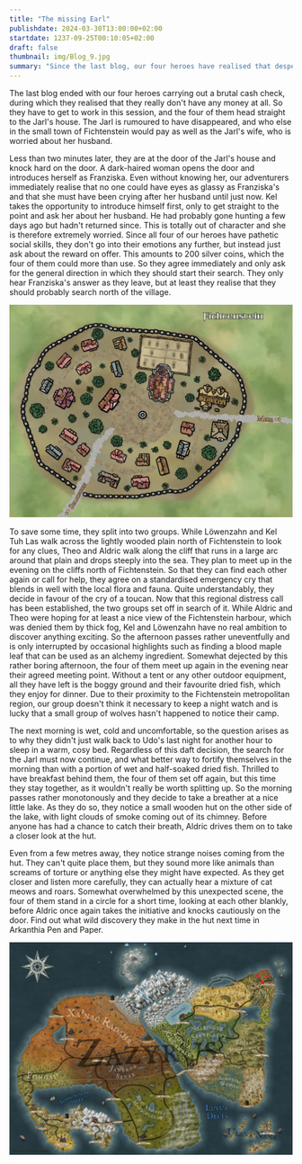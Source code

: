 ```yaml
---
title: "The missing Earl"
publishdate: 2024-03-30T13:00:00+02:00
startdate: 1237-09-25T00:10:05+02:00
draft: false
thumbnail: img/Blog_9.jpg
summary: "Since the last blog, our four heroes have realised that desperately need money. The Jarl of Fichtenstein has disappeared, so they attempt to offer their services to his wife. After negotiating a generous reward, they embark on their first quest. Discover what awaits them here::"
---
```


The last blog ended with our four heroes carrying out a brutal cash check, during which they realised that they really don't have any money at all. So they have to get to work in this session, and the four of them head straight to the Jarl's house. The Jarl is rumoured to have disappeared, and who else in the small town of Fichtenstein would pay as well as the Jarl's wife, who is worried about her husband.

Less than two minutes later, they are at the door of the Jarl's house and knock hard on the door. A dark-haired woman opens the door and introduces herself as Franziska. Even without knowing her, our adventurers immediately realise that no one could have eyes as glassy as Franziska's and that she must have been crying after her husband until just now. Kel takes the opportunity to introduce himself first, only to get straight to the point and ask her about her husband. He had probably gone hunting a few days ago but hadn't returned since. This is totally out of character and she is therefore extremely worried. Since all four of our heroes have pathetic social skills, they don't go into their emotions any further, but instead just ask about the reward on offer. This amounts to 200 silver coins, which the four of them could more than use. So they agree immediately and only ask for the general direction in which they should start their search. They only hear Franziska's answer as they leave, but at least they realise that they should probably search north of the village.

<div class="img-max center">
  <img class="img-fluid rounded"  title="Map Fichtenstein" alt="Map Fichtenstein." src="./img/fichtenstein.jpg" />
</div>

To save some time, they split into two groups. While Löwenzahn and Kel Tuh Las walk across the lightly wooded plain north of Fichtenstein to look for any clues, Theo and Aldric walk along the cliff that runs in a large arc around that plain and drops steeply into the sea. They plan to meet up in the evening on the cliffs north of Fichtenstein. So that they can find each other again or call for help, they agree on a standardised emergency cry that blends in well with the local flora and fauna. Quite understandably, they decide in favour of the cry of a toucan. Now that this regional distress call has been established, the two groups set off in search of it. While Aldric and Theo were hoping for at least a nice view of the Fichtenstein harbour, which was denied them by thick fog, Kel and Löwenzahn have no real ambition to discover anything exciting. So the afternoon passes rather uneventfully and is only interrupted by occasional highlights such as finding a blood maple leaf that can be used as an alchemy ingredient. Somewhat dejected by this rather boring afternoon, the four of them meet up again in the evening near their agreed meeting point. Without a tent or any other outdoor equipment, all they have left is the boggy ground and their favourite dried fish, which they enjoy for dinner. Due to their proximity to the Fichtenstein metropolitan region, our group doesn't think it necessary to keep a night watch and is lucky that a small group of wolves hasn't happened to notice their camp.

The next morning is wet, cold and uncomfortable, so the question arises as to why they didn't just walk back to Udo's last night for another hour to sleep in a warm, cosy bed. Regardless of this daft decision, the search for the Jarl must now continue, and what better way to fortify themselves in the morning than with a portion of wet and half-soaked dried fish. Thrilled to have breakfast behind them, the four of them set off again, but this time they stay together, as it wouldn't really be worth splitting up. So the morning passes rather monotonously and they decide to take a breather at a nice little lake. As they do so, they notice a small wooden hut on the other side of the lake, with light clouds of smoke coming out of its chimney. Before anyone has had a chance to catch their breath, Aldric drives them on to take a closer look at the hut.

Even from a few metres away, they notice strange noises coming from the hut. They can't quite place them, but they sound more like animals than screams of torture or anything else they might have expected. As they get closer and listen more carefully, they can actually hear a mixture of cat meows and roars. Somewhat overwhelmed by this unexpected scene, the four of them stand in a circle for a short time, looking at each other blankly, before Aldric once again takes the initiative and knocks cautiously on the door. Find out what wild discovery they make in the hut next time in Arkanthia Pen and Paper.

<div class="img-max center">
  <img class="img-fluid" title="Worldmap Arkanthia" alt="Worldmap Arkanthia." src="./img/Arkanthia_Full_Map_Fichtenstein_Blog_9.jpg" />
</div>

